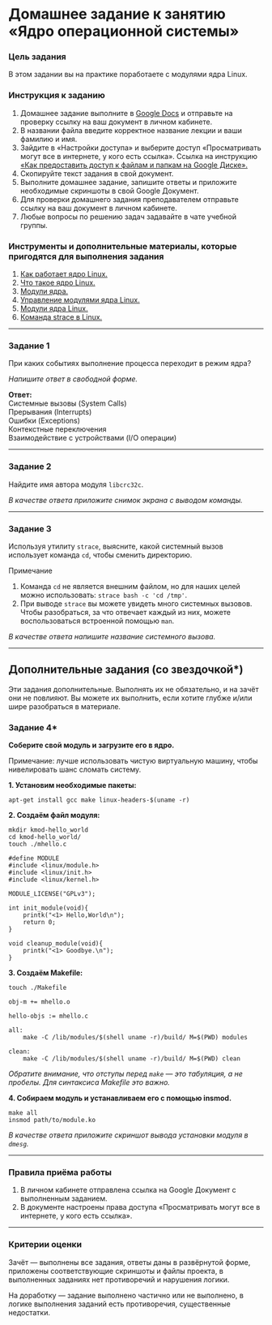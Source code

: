 # Домашнее задание к занятию «Ядро операционной системы»

### Цель задания

В этом задании вы на практике поработаете с модулями ядра Linux.



### Инструкция к заданию

1. Домашнее задание выполните в [Google Docs](https://docs.google.com/) и отправьте на проверку ссылку на ваш документ в личном кабинете.
2. В названии файла введите корректное название лекции и ваши фамилию и имя.
3. Зайдите в «Настройки доступа» и выберите доступ «Просматривать могут все в интернете, у кого есть ссылка».
   Ссылка на инструкцию [«Как предоставить доступ к файлам и папкам на Google Диске».](https://support.google.com/docs/answer/2494822?hl=ru&co=GENIE.Platform%3DDesktop)
4. Скопируйте текст задания в свой документ.
5. Выполните домашнее задание, запишите ответы и приложите необходимые скриншоты в свой Google Документ.
6. Для проверки домашнего задания преподавателем отправьте ссылку на ваш документ в личном кабинете.
7. Любые вопросы по решению задач задавайте в чате учебной группы.


### Инструменты и дополнительные материалы, которые пригодятся для выполнения задания

1. [Как работает ядро Linux.](https://linuxthebest.net/kak-rabotaet-yadro-linux-ob%D1%8Ayasnenye-anatomyy-yadra-linux/)
2. [Что такое ядро Linux.](https://losst.pro/chto-takoe-yadro-linux)
3. [Модули ядра.](https://help.ubuntu.ru/wiki/%D0%BC%D0%BE%D0%B4%D1%83%D0%BB%D0%B8_%D1%8F%D0%B4%D1%80%D0%B0)
4. [Управление модулями ядра Linux.](https://andreyex.ru/linux/upravlenie-modulyami-yadra-linux/)
5. [Модули ядра Linux.](https://hackware.ru/?p=12514)
6. [Команда strace в Linux.](https://losst.pro/komanda-strace-v-linux)

---

### Задание 1

При каких событиях выполнение процесса переходит в режим ядра?

*Напишите ответ в свободной форме.*

**Ответ:**  
Системные вызовы (System Calls)  
Прерывания (Interrupts)  
Ошибки (Exceptions)  
Контекстные переключения  
Взаимодействие с устройствами (I/O операции)  

---

### Задание 2

Найдите имя автора модуля `libcrc32c`.

*В качестве ответа приложите снимок экрана с выводом команды.*

---

### Задание 3

Используя утилиту `strace`, выясните, какой системный вызов использует команда `cd`, чтобы сменить директорию.

Примечание

 1. Команда `cd` не является внешним файлом, но для наших целей можно использовать: `strace bash -c 'cd /tmp'`.
 2. При выводе `strace` вы можете увидеть много системных вызовов. Чтобы разобраться, за что отвечает каждый из них, можете воспользоваться встроенной помощью `man`.

*В качестве ответа напишите название системного вызова.*

---

## Дополнительные задания (со звездочкой*)

Эти задания дополнительные. Выполнять их не обязательно, и на зачёт они не повлияют. Вы можете их выполнить, если хотите глубже и/или шире разобраться в материале.

### Задание 4*

**Соберите свой модуль и загрузите его в ядро.**

Примечание: лучше использовать чистую виртуальную машину, чтобы нивелировать шанс сломать систему.

**1. Установим необходимые пакеты:**

`apt-get install gcc make linux-headers-$(uname -r)`

**2. Создаём файл модуля:**

```
mkdir kmod-hello_world
cd kmod-hello_world/
touch ./mhello.c
```

```
#define MODULE
#include <linux/module.h>
#include <linux/init.h>
#include <linux/kernel.h>

MODULE_LICENSE("GPLv3");

int init_module(void){
    printk("<1> Hello,World\n");
    return 0;
}

void cleanup_module(void){
    printk("<1> Goodbye.\n");
}
```

**3. Создаём Makefile:**

`touch ./Makefile`

```
obj-m += mhello.o

hello-objs := mhello.c

all:
	make -C /lib/modules/$(shell uname -r)/build/ M=$(PWD) modules

clean:
	make -C /lib/modules/$(shell uname -r)/build/ M=$(PWD) clean
```

_Обратите внимание, что отступы перед `make` — это табуляция, а не пробелы. Для синтаксиса Makefile это важно._

**4. Собираем модуль и устанавливаем его с помощью insmod.**

```
make all
insmod path/to/module.ko
```

*В качестве ответа приложите скриншот вывода установки модуля в `dmesg`.*

-----

### Правила приёма работы

1. В личном кабинете отправлена ссылка на Google Документ с выполненным заданием.  
2. В документе настроены права доступа «Просматривать могут все в интернете, у кого есть ссылка».

------

### Критерии оценки

Зачёт — выполнены все задания, ответы даны в развёрнутой форме, приложены соответствующие скриншоты и файлы проекта, в выполненных заданиях нет противоречий и нарушения логики.

На доработку — задание выполнено частично или не выполнено, в логике выполнения заданий есть противоречия, существенные недостатки.

